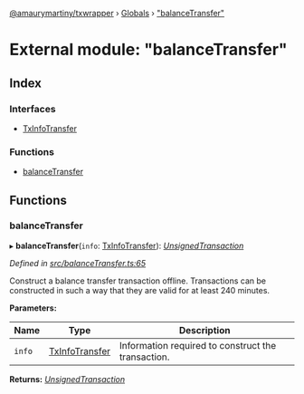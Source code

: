 [@amaurymartiny/txwrapper](../README.md) › [Globals](../globals.md) › ["balanceTransfer"](_balancetransfer_.md)

# External module: "balanceTransfer"

## Index

### Interfaces

* [TxInfoTransfer](../interfaces/_balancetransfer_.txinfotransfer.md)

### Functions

* [balanceTransfer](_balancetransfer_.md#balancetransfer)

## Functions

###  balanceTransfer

▸ **balanceTransfer**(`info`: [TxInfoTransfer](../interfaces/_balancetransfer_.txinfotransfer.md)): *[UnsignedTransaction](../interfaces/_util_interfaces_.unsignedtransaction.md)*

*Defined in [src/balanceTransfer.ts:65](https://github.com/paritytech/txwrapper/blob/b01afa4/src/balanceTransfer.ts#L65)*

Construct a balance transfer transaction offline. Transactions can be
constructed in such a way that they are valid for at least 240 minutes.

**Parameters:**

Name | Type | Description |
------ | ------ | ------ |
`info` | [TxInfoTransfer](../interfaces/_balancetransfer_.txinfotransfer.md) | Information required to construct the transaction.  |

**Returns:** *[UnsignedTransaction](../interfaces/_util_interfaces_.unsignedtransaction.md)*
